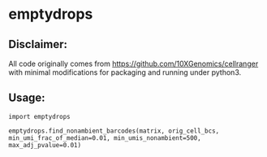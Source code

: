 # emptydrops

## Disclaimer:
All code originally comes from https://github.com/10XGenomics/cellranger with
minimal modifications for packaging and running under python3.

## Usage:
```
import emptydrops

emptydrops.find_nonambient_barcodes(matrix, orig_cell_bcs, min_umi_frac_of_median=0.01, min_umis_nonambient=500, max_adj_pvalue=0.01)
```
